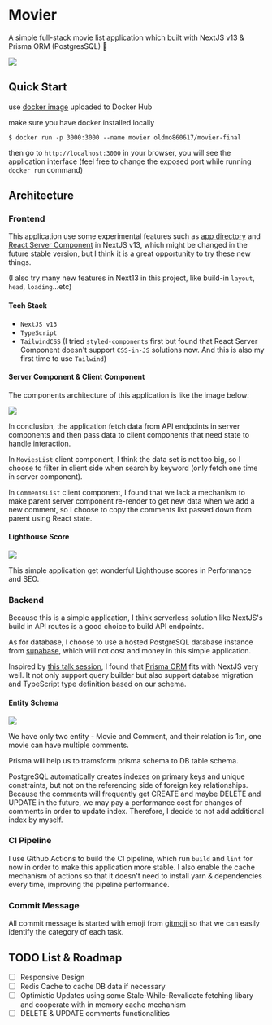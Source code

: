 # Movier

A simple full-stack movie list application which built with NextJS v13 & Prisma ORM (PostgresSQL) 🤖

![](https://i.imgur.com/Bv4In9Z.jpg)

## Quick Start

use [docker image](https://hub.docker.com/r/oldmo860617/movier-final) uploaded to Docker Hub

make sure you have docker installed locally

```shell
$ docker run -p 3000:3000 --name movier oldmo860617/movier-final
```

then go to `http://localhost:3000` in your browser, you will see the application interface (feel free to change the exposed port while running `docker run` command)

## Architecture

### Frontend

This application use some experimental features such as [app directory](https://nextjs.org/blog/next-13#new-app-directory-beta) and [React Server Component](https://nextjs.org/blog/next-13#server-components) in NextJS v13, which might be changed in the future stable version, but I think it is a great opportunity to try these new things.

(I also try many new features in Next13 in this project, like build-in `layout`, `head`, `loading`...etc)

#### Tech Stack

- `NextJS v13`
- `TypeScript`
- `TailwindCSS` (I tried `styled-components` first but found that React Server Component doesn't support `CSS-in-JS` solutions now. And this is also my first time to use `Tailwind`)

#### Server Component & Client Component

The components architecture of this application is like the image below:

![](https://i.imgur.com/eNmAdwO.jpg)

In conclusion, the application fetch data from API endpoints in server components and then pass data to client components that need state to handle interaction.

In `MoviesList` client component, I think the data set is not too big, so I choose to filter in client side when search by keyword (only fetch one time in server component).

In `CommentsList` client component, I found that we lack a mechanism to make parent server component re-render to get new data when we add a new comment, so I choose to copy the comments list passed down from parent using React state.

#### Lighthouse Score

![](https://i.imgur.com/lvJUGPA.png)

This simple application get wonderful Lighthouse scores in Performance and SEO.

### Backend

Because this is a simple application, I think serverless solution like NextJS's build in API routes is a good choice to build API endpoints.

As for database, I choose to use a hosted PostgreSQL database instance from [supabase](https://supabase.com/docs/guides/database), which will not cost and money in this simple application.

Inspired by [this talk session](https://www.youtube.com/watch?v=quNLtK7hWYs), I found that [Prisma ORM](https://www.prisma.io/) fits with NextJS very well. It not only support query builder but also support databse migration and TypeScript type definition based on our schema.

#### Entity Schema

![](https://i.imgur.com/Yn6JAKG.png)

We have only two entity - Movie and Comment, and their relation is 1:n, one movie can have multiple comments.

Prisma will help us to tramsform prisma schema to DB table schema.

PostgreSQL automatically creates indexes on primary keys and unique constraints, but not on the referencing side of foreign key relationships.
Because the comments will frequently get CREATE and maybe DELETE and UPDATE in the future, we may pay a performance cost for changes of comments in order to update index. Therefore, I decide to not add additional index by myself.

### CI Pipeline

I use Github Actions to build the CI pipeline, which run `build` and `lint` for now in order to make this application more stable. I also enable the cache mechanism of actions so that it doesn't need to install yarn & dependencies every time, improving the pipeline performance.

### Commit Message

All commit message is started with emoji from [gitmoji](https://gitmoji.dev/) so that we can easily identify the category of each task.

## TODO List & Roadmap

- [ ] Responsive Design
- [ ] Redis Cache to cache DB data if necessary
- [ ] Optimistic Updates using some Stale-While-Revalidate fetching libary and cooperate with in memory cache mechanism
- [ ] DELETE & UPDATE comments functionalities
